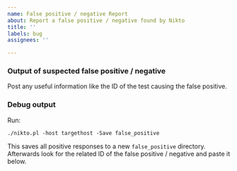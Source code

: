 ```yaml
---
name: False positive / negative Report
about: Report a false positive / negative found by Nikto
title: ''
labels: bug
assignees: ''

---
```


### Output of suspected false positive / negative

Post any useful information like the ID of the test causing the false positive.

### Debug output

Run:

```
./nikto.pl -host targethost -Save false_positive
```

This saves all positive responses to a new `false_positive` directory. Afterwards look
for the related ID of the false positive / negative and paste it below.
